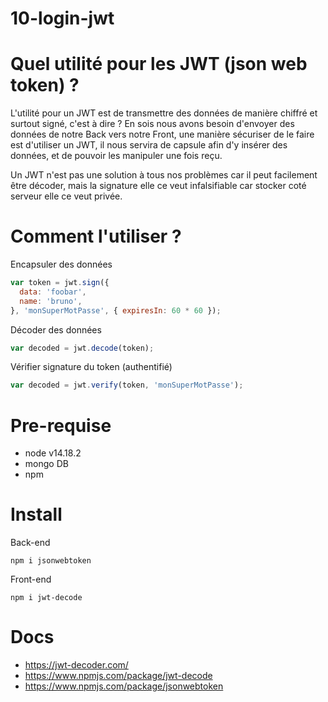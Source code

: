 # 10-login-jwt

# Quel utilité pour les JWT (json web token) ?

L'utilité pour un JWT est de transmettre des données de manière chiffré et surtout signé, c'est à dire ? En sois nous avons besoin d'envoyer des données de notre Back vers notre Front, une manière sécuriser de le faire est d'utiliser un JWT, il nous servira de capsule afin d'y insérer des données, et de pouvoir les manipuler une fois reçu.

Un JWT n'est pas une solution à tous nos problèmes car il peut facilement être décoder, mais la signature elle ce veut infalsifiable car stocker coté serveur elle ce veut privée.

# Comment l'utiliser ?

Encapsuler des données

```js
var token = jwt.sign({
  data: 'foobar',
  name: 'bruno',
}, 'monSuperMotPasse', { expiresIn: 60 * 60 });
```

Décoder des données
```js
var decoded = jwt.decode(token);
```

Vérifier signature du token (authentifié)
```js
var decoded = jwt.verify(token, 'monSuperMotPasse');
```

# Pre-requise
   - node v14.18.2
   - mongo DB
   - npm

# Install

Back-end

```shell
npm i jsonwebtoken
```

Front-end

```shell
npm i jwt-decode
```

# Docs
  - https://jwt-decoder.com/
  - https://www.npmjs.com/package/jwt-decode
  - https://www.npmjs.com/package/jsonwebtoken
